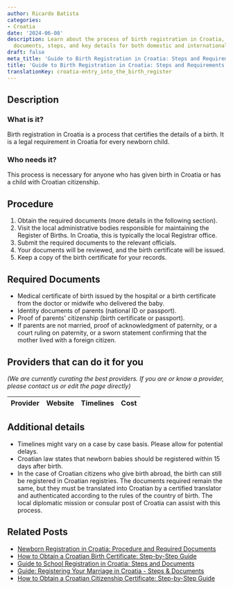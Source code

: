 ```yaml
---
author: Ricardo Batista
categories:
- Croatia
date: '2024-06-08'
description: Learn about the process of birth registration in Croatia, including required
  documents, steps, and key details for both domestic and international births.
draft: false
meta_title: 'Guide to Birth Registration in Croatia: Steps and Requirements'
title: 'Guide to Birth Registration in Croatia: Steps and Requirements'
translationKey: croatia-entry_into_the_birth_register
---
```


## Description
### What is it?
Birth registration in Croatia is a process that certifies the details of a birth. It is a legal requirement in Croatia for every newborn child.
### Who needs it?
This process is necessary for anyone who has given birth in Croatia or has a child with Croatian citizenship.

## Procedure
1. Obtain the required documents (more details in the following section).
2. Visit the local administrative bodies responsible for maintaining the Register of Births. In Croatia, this is typically the local Registrar office.
3. Submit the required documents to the relevant officials.
4. Your documents will be reviewed, and the birth certificate will be issued.
5. Keep a copy of the birth certificate for your records.

## Required Documents
- Medical certificate of birth issued by the hospital or a birth certificate from the doctor or midwife who delivered the baby.
- Identity documents of parents (national ID or passport).
- Proof of parents' citizenship (birth certificate or passport).
- If parents are not married, proof of acknowledgment of paternity, or a court ruling on paternity, or a sworn statement confirming that the mother lived with a foreign citizen.

## Providers that can do it for you

_(We are currently curating the best providers. If you are or know a provider, please contact us or edit the page directly)_

| Provider        |     Website     |     Timelines    |       Cost      |
| :-------------: | :-------------: |  :-------------: | :-------------: |

## Additional details
- Timelines might vary on a case by case basis. Please allow for potential delays.
- Croatian law states that newborn babies should be registered within 15 days after birth.
- In the case of Croatian citizens who give birth abroad, the birth can still be registered in Croatian registries. The documents required remain the same, but they must be translated into Croatian by a certified translator and authenticated according to the rules of the country of birth. The local diplomatic mission or consular post of Croatia can assist with this process.
## Related Posts

- [Newborn Registration in Croatia: Procedure and Required Documents](https://tramitit.com/guides/croatia/newborn_registration_process/)
- [How to Obtain a Croatian Birth Certificate: Step-by-Step Guide](https://tramitit.com/guides/croatia/issuance_of_birth_certificate/)
- [Guide to School Registration in Croatia: Steps and Documents](https://tramitit.com/guides/croatia/registering_children_for_school/)
- [Guide: Registering Your Marriage in Croatia - Steps & Documents](https://tramitit.com/guides/croatia/entry_into_the_marriage_register/)
- [How to Obtain a Croatian Citizenship Certificate: Step-by-Step Guide](https://tramitit.com/guides/croatia/issuance_of_citizenship_certificate/)